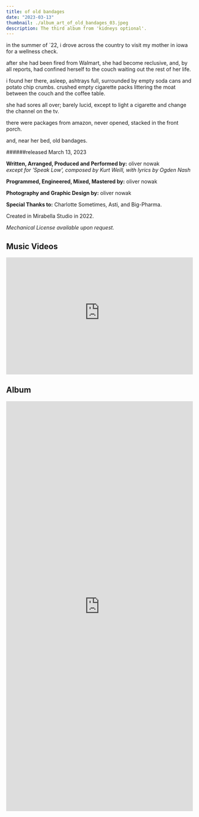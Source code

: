 ```yaml
---
title: of old bandages
date: "2023-03-13"
thumbnail: ./album_art_of_old_bandages_03.jpeg
description: The third album from 'kidneys optional'.
---
```


in the summer of `22, i drove across the country to visit my mother in iowa for a wellness check.

after she had been fired from Walmart, she had become reclusive, and, by all reports, had confined herself to the couch waiting out the rest of her life.

i found her there, asleep, ashtrays full, surrounded by empty soda cans and potato chip crumbs. crushed empty cigarette packs littering the moat between the couch and the coffee table.

she had sores all over; barely lucid, except to light a cigarette and change the channel on the tv.

there were packages from amazon, never opened, stacked in the front porch.

and, near her bed, old bandages.

######released March 13, 2023

**Written, Arranged, Produced and Performed by:** oliver nowak</br>
_except for 'Speak Low', composed by Kurt Weill, with lyrics by Ogden Nash_

**Programmed, Engineered, Mixed, Mastered by:** oliver nowak

**Photography and Graphic Design by:** oliver nowak

**Special Thanks to:** Charlotte Sometimes, Asti, and Big-Pharma.

Created in Mirabella Studio in 2022.

_Mechanical License available upon request._

## Music Videos

<div style="display: flex; align-items: center; justify-content: center">
    <iframe width="560" height="315" src="https://www.youtube-nocookie.com/embed/SzV7qdWTRNc" title="YouTube video player" frameborder="0" allow="accelerometer; autoplay; clipboard-write; encrypted-media; gyroscope; picture-in-picture; web-share" allowfullscreen></iframe>
</div>

## Album

<div style="display: flex; align-items: center; justify-content: center">
    <iframe style="border: 0; width: 700px; height: 1103px;" src="https://bandcamp.com/EmbeddedPlayer/album=2017948491/size=large/bgcol=ffffff/linkcol=0687f5/transparent=true/" seamless><a href="https://kidneys-optional.bandcamp.com/album/of-old-bandages">of old bandages by kidneys optional</a></iframe>
</div>
